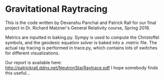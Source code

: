 # Gravitational Raytracing

This is the code written by Devanshu Panchal and Patrick Rall for our final project in Dr. Richard Matzner's General Relativity course, Spring 2018.

Metrics are inputted in baking.py. Sympy is used to compute the Christoffel symbols, and the geodesic equation solver is baked into a .metric file. The actual ray tracing is performed in trace.py, which contains lots of switches for different visualizations.

Our report is available here: http://patrickrall.ddns.net/NeutronStarRaytrace.pdf
I hope somebody finds this useful...
